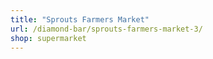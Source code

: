 ```yaml
---
title: "Sprouts Farmers Market"
url: /diamond-bar/sprouts-farmers-market-3/
shop: supermarket
---
```

